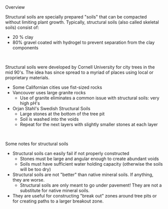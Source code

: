 Overview

Structural soils are specially prepared "soils" that can be compacted
without limiting plant growth. Typically, structural soils (also called
skeletal soils) consist of:

-   20 % clay
-   80% gravel coated with hydrogel to prevent separation from the clay
    components

 

Structural soils were developed by Cornell University for city trees in
the mid 90's. The idea has since spread to a myriad of places using
local or proprietary materials. 

-   Some Californian cities use fist-sized rocks
-   Vancouver uses large granite rocks
    -   Use of granite eliminates a common issue with structural soils:
        very high pH's
-   Orjan Stahl's Swedish Structural Soils
    -   Large stones at the bottom of the tree pit
    -   Soil is washed into the voids
    -   Repeat for the next layers with slightly smaller stones at each
        layer

 

Some notes for structural soils

-   Structural soils can easily fail if not properly constructed
    -   Stones must be large and angular enough to create abundant voids
    -   Soils must have sufficient water holding capacity (otherwise the
        soils will be too dry)
-   Structural soils are not "better" than native mineral soils. If
    anything, they are worse.
    -   Structural soils are only meant to go under pavement! They are
        not a substitute for native mineral soils.
-   They are useful for constructing "break out" zones around tree pits
    or for creating paths to a larger breakout zone.

 

 
